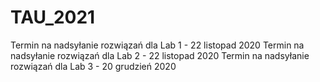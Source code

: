 # TAU_2021
Termin na nadsyłanie rozwiązań dla Lab 1 - 22 listopad 2020
Termin na nadsyłanie rozwiązań dla Lab 2 - 22 listopad 2020
Termin na nadsyłanie rozwiązań dla Lab 3 - 20 grudzień 2020
